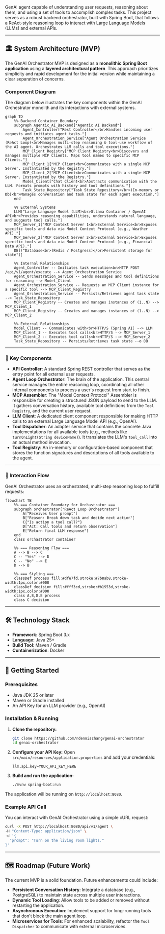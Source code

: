 GenAI agent capable of understanding user requests, reasoning about them, and using a set of tools to accomplish complex tasks. This project serves as a robust backend orchestrator, built with Spring Boot, that follows a ReAct-style reasoning loop to interact with Large Language Models (LLMs) and external APIs.

---

## 🏛️ System Architecture (MVP)

The GenAI Orchestrator MVP is designed as a **monolithic Spring Boot application** using a **layered architectural pattern**. This approach prioritizes simplicity and rapid development for the initial version while maintaining a clear separation of concerns.

### Component Diagram

The diagram below illustrates the key components within the GenAI Orchestrator monolith and its interactions with external systems.

```mermaid
graph TD
    %% Backend Container Boundary
    subgraph Agentic_AI_Backend["Agentic AI Backend"]
        Agent_Controller["Rest Controller</br>Handles incoming user requests and initiates agent tasks."]
        Agent_Orchestration_Service["Agent Orchestration Service (ReAct Loop)<br>Manages multi-step reasoning & tool-use workflow of the AI agent. Orchestrates LLM calls and tool executions."]
        MCP_Client_Registry["MCP Client Registry<br>Discovers and manages multiple MCP Clients. Maps tool names to specific MCP Clients."]
        MCP_Client_1["MCP Client<br>Communicates with a single MCP Server. Instantiated by the Registry."]
        MCP_Client_2["MCP Client<br>Communicates with a single MCP Server. Instantiated by the Registry."]
        Model_Client["Chat Client<br>Abstracts communication with the LLM. Formats prompts with history and tool definitions."]
        Task_State_Repository["Task State Repository</br>(In-memory or Db)<br>Manages conversation and task state for each agent execution."]
    end

    %% External Systems
    LLM["Large Language Model (LLM)<br>Ollama Container / OpenAI API<br>Provides reasoning capabilities, understands natural language, and suggests tool calls."]
    MCP_Server_1["MCP Context Server 1<br>External Service<br>Exposes specific tools and data via Model Context Protocol (e.g., Weather API)."]
    MCP_Server_2["MCP Context Server 2<br>External Service<br>Exposes specific tools and data via Model Context Protocol (e.g., Financial Data API)."]
    DB[("Database<br>(Redis / Postgress)</br>Persistent storage for state")]

    %% Internal Relationships
    Agent_Controller -- Initiates task execution<br>HTTP POST /api/v1/agent/execute --> Agent_Orchestration_Service
    Agent_Orchestration_Service -- Sends messages and tool definitions for reasoning --> Model_Client
    Agent_Orchestration_Service -- Requests an MCP Client instance for a specific tool --> MCP_Client_Registry
    Agent_Orchestration_Service -- Persists/Retrieves agent task state --> Task_State_Repository
    MCP_Client_Registry -- Creates and manages instances of (1..N) --> MCP_Client_1
    MCP_Client_Registry -- Creates and manages instances of (1..N) --> MCP_Client_2

    %% External Relationships
    Model_Client -- Communicates with<br>HTTP/S (Spring AI) --> LLM
    MCP_Client_1 -- Executes tool calls<br>HTTP/S --> MCP_Server_1
    MCP_Client_2 -- Executes tool calls<br>HTTP/S --> MCP_Server_2
    Task_State_Repository -- Persists/Retrieves task state --o DB
```

---

### 🧱 Key Components

- **API Controller**: A standard Spring REST controller that serves as the entry point for all external user requests.
- **Agent Loop Orchestrator**: The brain of the application. This central service manages the entire reasoning loop, coordinating all other internal components to process a user's request from start to finish.
- **MCP Assembler**: The "Model Context Protocol" Assembler is responsible for creating a structured JSON payload to send to the LLM. It gathers conversation history, available tool definitions from the `Tool Registry`, and the current user request.
- **LLM Client**: A dedicated client component responsible for making HTTP calls to an external Large Language Model API (e.g., OpenAI).
- **Tool Dispatcher**: An adapter service that contains the concrete Java implementations for all available tools (e.g., methods like `turnOnLight(String deviceName)`). It translates the LLM's `tool_call` into an actual method invocation.
- **Tool Registry**: An in-memory or configuration-based component that stores the function signatures and descriptions of all tools available to the agent.

---

### 🔄 Interaction Flow

GenAI Orchestrator uses an orchestrated, multi-step reasoning loop to fulfill requests:

```mermaid
flowchart TB
    %% === Container Boundary for Orchastrator ===
    subgraph orchastrator["ReAct Loop Orchestrator"]
        A["Receives User prompt"]
        B["Reason: Break down task and decide next action"]
        C{"Is action a tool call?"}
        D["Act: Call tools and return observation"]
        E["Return final LLM response"]
    end
    class orchastrator container

    %% === Reasoning Flow ===
    A --> B --> C
    C -- "Yes" --> D
    C -- "No" --> E
    D --> B

    %% === Styling ===
    classDef process fill:#dfe7fd,stroke:#7b8ab8,stroke-width:1px,color:#000
    classDef decision fill:#fff3cd,stroke:#b1953d,stroke-width:1px,color:#000
    class A,B,D,E process
    class C decision
```

---

## 🛠️ Technology Stack

- **Framework**: Spring Boot 3.x
- **Language**: Java 25+
- **Build Tool**: Maven / Gradle
- **Containerization**: Docker

---

## 🚀 Getting Started

### Prerequisites

- Java JDK 25 or later
- Maven or Gradle installed
- An API Key for an LLM provider (e.g., OpenAI)

### Installation & Running

1.  **Clone the repository:**

    ```sh
    git clone https://github.com/ndenniszhang/genai-orchestrator
    cd genai-orchestrator
    ```

2.  **Configure your API Key:**
    Open `src/main/resources/application.properties` and add your credentials:

    ```properties
    llm.api.key=YOUR_API_KEY_HERE
    ```

3.  **Build and run the application:**
    ```sh
    ./mvnw spring-boot:run
    ```

The application will be running on `http://localhost:8080`.

### Example API Call

You can interact with GenAI Orchestrator using a simple cURL request:

```sh
curl -X POST http://localhost:8080/api/v1/agent \
-H "Content-Type: application/json" \
-d '{
  "prompt": "Turn on the living room lights."
}'
```

---

## 🗺️ Roadmap (Future Work)

The current MVP is a solid foundation. Future enhancements could include:

- **Persistent Conversation History**: Integrate a database (e.g., PostgreSQL) to maintain state across multiple user interactions.
- **Dynamic Tool Loading**: Allow tools to be added or removed without restarting the application.
- **Asynchronous Execution**: Implement support for long-running tools that don't block the main agent loop.
- **Microservices for Tools**: For enhanced scalability, refactor the `Tool Dispatcher` to communicate with external microservices.

